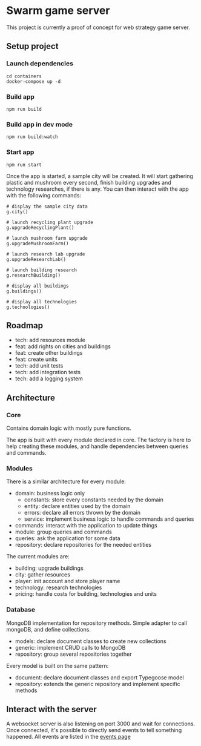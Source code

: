 # Swarm game server

This project is currently a proof of concept for web strategy game server.

## Setup project

### Launch dependencies

```
cd containers
docker-compose up -d
```

### Build app

```
npm run build
```

### Build app in dev mode

```
npm run build:watch
```

### Start app

```
npm run start
```

Once the app is started, a sample city will be created. It will start gathering plastic and mushroom every second, finish building upgrades and technology researches, if there is any. You can then interact with the app with the following commands:

```
# display the sample city data
g.city()

# launch recycling plant upgrade
g.upgradeRecyclingPlant()

# launch mushroom farm upgrade
g.upgradeMushroomFarm()

# launch research lab upgrade
g.upgradeResearchLab()

# launch building research
g.researchBuilding()

# display all buildings
g.buildings()

# display all technologies
g.technologies()
```

## Roadmap

- tech: add resources module
- feat: add rights on cities and buildings
- feat: create other buildings
- feat: create units
- tech: add unit tests
- tech: add integration tests
- tech: add a logging system

## Architecture

### Core

Contains domain logic with mostly pure functions.

The app is built with every module declared in core.
The factory is here to help creating these modules, and handle dependencies between queries and commands.

### Modules

There is a similar architecture for every module:

- domain: business logic only
  - constants: store every constants needed by the domain
  - entity: declare entities used by the domain
  - errors: declare all errors thrown by the domain
  - service: implement business logic to handle commands and queries
- commands: interact with the application to update things
- module: group queries and commands
- queries: ask the application for some data
- repository: declare repositories for the needed entities

The current modules are:

- building: upgrade buildings
- city: gather resources
- player: init account and store player name
- technology: research technologies
- pricing: handle costs for building, technologies and units

### Database

MongoDB implementation for repository methods. Simple adapter to call mongoDB, and define collections.

- models: declare document classes to create new collections
- generic: implement CRUD calls to MongoDB
- repository: group several repositories together

Every model is built on the same pattern:

- document: declare document classes and export Typegoose model
- repository: extends the generic repository and implement specific methods

## Interact with the server

A websocket server is also listening on port 3000 and wait for connections. Once connected, it's possible to directly send events to tell something happened.
All events are listed in the [events page](./docs/events.md)
